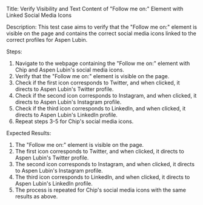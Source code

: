 Title: Verify Visibility and Text Content of "Follow me on:" Element with Linked Social Media Icons

Description: This test case aims to verify that the "Follow me on:" element is visible on the page and contains the correct social media icons linked to the correct profiles for Aspen Lubin.

Steps:
1. Navigate to the webpage containing the "Follow me on:" element with Chip and Aspen Lubin's social media icons.
2. Verify that the "Follow me on:" element is visible on the page.
3. Check if the first icon corresponds to Twitter, and when clicked, it directs to Aspen Lubin's Twitter profile.
4. Check if the second icon corresponds to Instagram, and when clicked, it directs to Aspen Lubin's Instagram profile.
5. Check if the third icon corresponds to LinkedIn, and when clicked, it directs to Aspen Lubin's LinkedIn profile.
6. Repeat steps 3-5 for Chip's social media icons.

Expected Results:
1. The "Follow me on:" element is visible on the page.
2. The first icon corresponds to Twitter, and when clicked, it directs to Aspen Lubin's Twitter profile.
3. The second icon corresponds to Instagram, and when clicked, it directs to Aspen Lubin's Instagram profile.
4. The third icon corresponds to LinkedIn, and when clicked, it directs to Aspen Lubin's LinkedIn profile.
5. The process is repeated for Chip's social media icons with the same results as above.